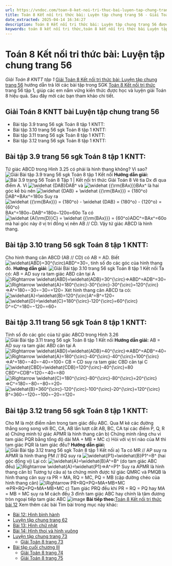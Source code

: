```yaml
---
url: https://vndoc.com/toan-8-ket-noi-tri-thuc-bai-luyen-tap-chung-trang-56-295064
title: Toán 8 Kết nối tri thức bài: Luyện tập chung trang 56 - Giải Toán 8 KNTT tập 1 - VnDoc.com
date_extracted: 2025-04-14 16:34:27
description: Toán 8 Kết nối tri thức bài: Luyện tập chung trang 56 được VnDoc biên soạn lời giải nhằm giúp các em nắm được nội dung bài Luyện tập chung, Toán 8 sách Kết nối tri thức. Mời các em tham khảo lời giải
keywords: toán 8 kết nối tri thức,toán 8 kết nối tri thức bài Luyện tập chung trang 56,toán 8 kết nối tri thức bài Luyện tập chung,toán lớp 8 kết nối tri thức,giải toán 8 kết nối tri thức,giải sgk toán 8 kết nối tri thức,sgk toán 8 kết nối tri thức với cuộc sống,sách giáo khoa toán 8 kết nối tri thức,toán 8 kết nối tri thức với cuộc sống,toán 8 Luyện tập chung trang 56,luyện tập chung trang 56 lớp 8,toán lớp 8 luyện tập chung trang 56,toán 8 kết nối tri thức tập 1 trang 56
---
```


# Toán 8 Kết nối tri thức bài: Luyện tập chung trang 56
 _Giải Toán 8 KNTT tập 1_
[Giải Toán 8 Kết nối tri thức bài: Luyện tập chung trang 56](<https://vndoc.com/toan-8-ket-noi-tri-thuc-bai-luyen-tap-chung-trang-56-295064>) hướng dẫn trả lời các bài tập trong SGK [Toán 8 Kết nối tri thức](<https://vndoc.com/toan-8-ket-noi-tri-thuc>) trang 56 tập 1, giúp các em nắm vững kiến thức được học và luyện giải Toán 8 hiệu quả. Sau đây mời các bạn tham khảo chi tiết.
## Giải Toán 8 KNTT bài Luyện tập chung trang 56
  * Bài tập 3.9 trang 56 sgk Toán 8 tập 1 KNTT: 
  * Bài tập 3.10 trang 56 sgk Toán 8 tập 1 KNTT: 
  * Bài tập 3.11 trang 56 sgk Toán 8 tập 1 KNTT: 
  * Bài tập 3.12 trang 56 sgk Toán 8 tập 1 KNTT: 

## **Bài tập 3.9 trang 56 sgk Toán 8 tập 1 KNTT:**
Tứ giác ABCD trong Hình 3.25 có phải là hình thang không? Vì sao?
![Giải Bài tập 3.9 trang 56 sgk Toán 8 tập 1 Kết nối](https://i.vdoc.vn/data/image/2023/04/23/bai-2-1.png)
**Hướng dẫn giải:**
![Bài 3.9 trang 56 Toán 8 Tập 1 | Kết nối tri thức Giải Toán 8](https://i.vdoc.vn/data/image/2023/09/19/bai-3-9-trang-56-toan-lop-8-tap-1-1.png)
Vẽ tia Dx đi qua điểm A.
Vì ![\\widehat {DAB}](https://i.vdoc.vn/data/image/blank.png)DAB^ và ![\\widehat {{\\rm{BAx}}}](https://i.vdoc.vn/data/image/blank.png)BAx^ là hai góc kề bù nên ![\\widehat {DAB} + \\widehat {{\\rm{BAx}}} = {180^o}](https://i.vdoc.vn/data/image/blank.png)DAB^+BAx^=180o
Suy ra ![\\widehat {{\\rm{BAx}}} = {180^o} - \\widehat {DAB} = {180^o} - {120^o} = {60^o}](https://i.vdoc.vn/data/image/blank.png)BAx^=180o−DAB^=180o−120o=60o
Ta có ![\\widehat {A{\\rm{D}}C} = \\widehat {{\\rm{BAx}}} = {60^o}](https://i.vdoc.vn/data/image/blank.png)ADC^=BAx^=60o mà hai góc này ở vị trí đồng vị nên AB // CD.
Vậy tứ giác ABCD là hình thang.
## **Bài tập 3.10 trang 56 sgk Toán 8 tập 1 KNTT:**
Cho hình thang cân ABCD \(AB // CD\) có AB = AD. Biết ![\\widehat{ABD}=30^{\\circ}](https://i.vdoc.vn/data/image/blank.png)ABD^=30∘, tính số đo các góc của hình thang đó.
**Hướng dẫn giải:**
![Giải Bài tập 3.10 trang 56 sgk Toán 8 tập 1 Kết nối](https://i.vdoc.vn/data/image/2023/04/23/bai-2-2.png)
Ta có: AB = AD suy ra tam giác ABD cân tại A ![\\Rightarrow \\widehat{ABD}=\\widehat{ADB}=30^{\\circ}](https://i.vdoc.vn/data/image/blank.png)⇒ABD^=ADB^=30∘
![\\Rightarrow \\widehat{A}=180^{\\circ}-30^{\\circ}-30^{\\circ}=120^{\\circ}](https://i.vdoc.vn/data/image/blank.png)⇒A^=180∘−30∘−30∘=120∘
Xét hình thang cân ABCD ta có: ![\\widehat{A}=\\widehat{B}=120^{\\circ}](https://i.vdoc.vn/data/image/blank.png)A^=B^=120∘
![\\widehat{D}=\\widehat{C}=180^{\\circ}-120^{\\circ}=60^{\\circ}](https://i.vdoc.vn/data/image/blank.png)D^=C^=180∘−120∘=60∘
## **Bài tập 3.11 trang 56 sgk Toán 8 tập 1 KNTT:**
Tính số đo các góc của tứ giác ABCD trong Hình 3.26
![Giải Bài tập 3.11 trang 56 sgk Toán 8 tập 1 Kết nối](https://i.vdoc.vn/data/image/2023/04/23/bai-2-3.png)
**Hướng dẫn giải:**
AB = AD suy ra tam giác ABD cân tại A
![\\Rightarrow \\widehat{ABD}=\\widehat{ADB}=40^{\\circ}](https://i.vdoc.vn/data/image/blank.png)⇒ABD^=ADB^=40∘
![\\Rightarrow \\widehat{A}=180^{\\circ}-40^{\\circ}-40^{\\circ}=100^{\\circ}](https://i.vdoc.vn/data/image/blank.png)⇒A^=180∘−40∘−40∘=100∘
CB = CD suy ra tam giác CBD cân tại C ![\\widehat{CBD}=\\widehat{CDB}=120^{\\circ}-40^{\\circ}=80](https://i.vdoc.vn/data/image/blank.png)CBD^=CDB^=120∘−40∘=80
![\\Rightarrow \\widehat{C}=180^{\\circ}-80^{\\circ}-80^{\\circ}=20^{\\circ}](https://i.vdoc.vn/data/image/blank.png)⇒C^=180∘−80∘−80∘=20∘
![\\widehat{B}=360^{\\circ}-120^{\\circ}-100^{\\circ}-20^{\\circ}=120^{\\circ}](https://i.vdoc.vn/data/image/blank.png)B^=360∘−120∘−100∘−20∘=120∘
## **Bài tập 3.12 trang 56 sgk Toán 8 tập 1 KNTT:**
Cho M là một điểm nằm trong tam giác đều ABC. Qua M kẻ các đường thẳng song song với BC, CA, AB lần lượt cắt AB, BC, CA tại các điểm P, Q, R
a\) Chứng minh tứ giác APMR là hình thang cân
b\) Chứng minh rằng chu vi tam giác PQR bằng tổng độ dài MA + MB + MC
c\) Hỏi với vị trí nào của M thì tam giác PQR là tam giác đều?
**Hướng dẫn giải:**
![Giải Bài tập 3.12 trang 56 sgk Toán 8 tập 1 Kết nối](https://i.vdoc.vn/data/image/2023/04/23/bai-2-4.png)
a\) Ta có MR // AP suy ra APMR là hình thang
PM // BQ suy ra ![\\widehat{P1}=\\widehat{B}](https://i.vdoc.vn/data/image/blank.png)P1^=B^ \(hai góc đồng vị\)
Lại có: ![\\widehat{A}=\\widehat{B}](https://i.vdoc.vn/data/image/blank.png)A^=B^ \(do tam giác ABC đều\) ![\\Rightarrow \\widehat{A}=\\widehat{P1}](https://i.vdoc.vn/data/image/blank.png)⇒A^=P1^
Suy ra APMR là hình thang cân
b\) Tương tự câu a\) ta chứng minh được tứ giác QMRC và PMQB là hình thang cân
suy ra PR = MA, RQ = MC, PQ = MB \(cặp đường chéo của hình thang cân\)
![\\Rightarrow PR+RQ+PQ=MA+MB+MC](https://i.vdoc.vn/data/image/blank.png)⇒PR+RQ+PQ=MA+MB+MC
c\) Tam giác PRQ đều khi PR = RQ = PQ hay MA = MB = MC suy ra M cách đều 3 đỉnh tam giác ABC hay chính là tâm đương tròn ngoại tiếp tam giác ABC
![image](https://i.vdoc.vn/data/image/2022/08/26/ban-tay.svg) **Bài tiếp theo:**[Toán 8 Kết nối tri thức bài 12](<https://vndoc.com/toan-8-ket-noi-tri-thuc-bai-12-295067>)
Xem thêm các bài Tìm bài trong mục này khác:
  * [Bài 12: Hình bình hành](</toan-8-ket-noi-tri-thuc-bai-12-295067>)
  * [Luyện tập chung trang 62](</toan-8-ket-noi-tri-thuc-bai-luyen-tap-chung-trang-62-295071>)
  * [Bài 13: Hình chữ nhật](</toan-8-ket-noi-tri-thuc-bai-13-295076>)
  * [Bài 14: Hình thoi và hình vuông](</toan-8-ket-noi-tri-thuc-bai-14-295082>)
  * [Luyện tập chung trang 73](</toan-8-ket-noi-tri-thuc-bai-luyen-tap-chung-trang-73-295095>)
    * [Giải Toán 8 trang 73](</giai-toan-8-trang-73-tap-1-ket-noi-tri-thuc-330265>)
  * [Bài tập cuối chương III ](</toan-8-ket-noi-tri-thuc-bai-tap-cuoi-chuong-iii-295097>)
    * [Giải Toán 8 trang 74](</giai-toan-8-trang-74-tap-1-ket-noi-tri-thuc-330266>)
    * [Giải Toán 8 trang 75](</giai-toan-8-trang-75-tap-1-ket-noi-tri-thuc-330267>)

